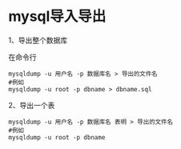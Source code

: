 # mysql导入导出

1、导出整个数据库

在命令行

```shell
mysqldump -u 用户名 -p 数据库名 > 导出的文件名
#例如
mysqldump -u root -p dbname > dbname.sql
```

2、导出一个表

```shell
mysqldump -u 用户名 -p 数据库名 表明 > 导出的文件名
#例如
mysqldump -u root -p dbname 
```

